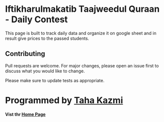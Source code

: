 # Iftikharulmakatib Taajweedul Quraan - Daily Contest

This page is built to track daily data and organize it on google sheet and in result give prices to the passed students.

## Contributing

Pull requests are welcome. For major changes, please open an issue first
to discuss what you would like to change.

Please make sure to update tests as appropriate.

# Programmed by [Taha Kazmi](https://lfgraphics.github.io/portfolio/)
#### Vist thr [Home Page](https://iftikharulmakatib.github.io/dailycontest/)